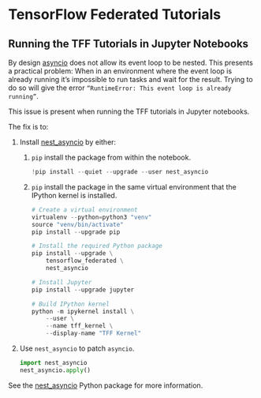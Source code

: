 # TensorFlow Federated Tutorials

## Running the TFF Tutorials in Jupyter Notebooks

By design [asyncio](https://docs.python.org/3/library/asyncio.html) does not
allow its event loop to be nested. This presents a practical problem: When in an
environment where the event loop is already running it’s impossible to run tasks
and wait for the result. Trying to do so will give the error `“RuntimeError:
This event loop is already running”`.

This issue is present when running the TFF tutorials in Jupyter notebooks.

The fix is to:

1.  Install [nest_asyncio](https://pypi.org/project/nest-asyncio/) by either:

    1.  `pip` install the package from within the notebook.

        ```python
        !pip install --quiet --upgrade --user nest_asyncio
        ```

    1.  `pip` install the package in the same virtual environment that the
        IPython kernel is installed.

        ```python
        # Create a virtual environment
        virtualenv --python=python3 "venv"
        source "venv/bin/activate"
        pip install --upgrade pip

        # Install the required Python package
        pip install --upgrade \
            tensorflow_federated \
            nest_asyncio

        # Install Jupyter
        pip install --upgrade jupyter

        # Build IPython kernel
        python -m ipykernel install \
            --user \
            --name tff_kernel \
            --display-name "TFF Kernel"
        ```

1.  Use `nest_asyncio` to patch `asyncio`.

    ```python
    import nest_asyncio
    nest_asyncio.apply()
    ```

See the [nest_asyncio](https://pypi.org/project/nest-asyncio/) Python package
for more information.
